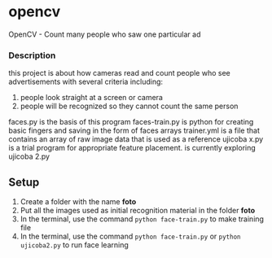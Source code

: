 # opencv
OpenCV - Count many people who saw one particular ad 
### Description
this project is about how cameras read and count people who see advertisements with several criteria including:
1. people look straight at a screen or camera
2. people will be recognized so they cannot count the same person

faces.py is the basis of this program
faces-train.py is python for creating basic fingers and saving in the form of faces arrays
trainer.yml is a file that contains an array of raw image data that is used as a reference
ujicoba x.py is a trial program for appropriate feature placement. is currently exploring ujicoba 2.py

## Setup
1. Create a folder with the name **foto**
2. Put all the images used as initial recognition material in the folder **foto**
3. In the terminal, use the command `python face-train.py` to make training file
4. In the terminal, use the command `python face-train.py` or `python ujicoba2.py` to run face learning
